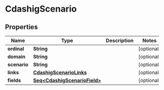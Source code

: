 

# CdashigScenario


## Properties

Name | Type | Description | Notes
------------ | ------------- | ------------- | -------------
**ordinal** | **String** |  |  [optional]
**domain** | **String** |  |  [optional]
**scenario** | **String** |  |  [optional]
**links** | [**CdashigScenarioLinks**](CdashigScenarioLinks.md) |  |  [optional]
**fields** | [**Seq&lt;CdashigScenarioField&gt;**](CdashigScenarioField.md) |  |  [optional]



